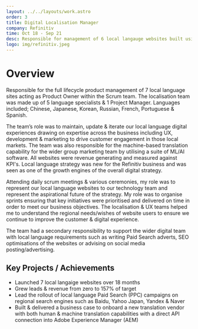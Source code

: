```yaml
---
layout: ../../layouts/work.astro
order: 3
title: Digital Localisation Manager
company: Refinitiv
time: Oct 18 - Sep 21
desc: Responsible for management of 6 local langauge websites built using Adobe Experience Manager. Secondary responsibility for website perfromance channels such as SEO, Paid Search & Social.
logo: img/refinitiv.jpeg
---
```


# Overview

Responsible for the full lifecycle product management of 7 local language sites acting as Product Owner within the Scrum team. The localisation team was made up of 5 language specialists & 1 Project Manager. Languages included; Chinese, Japanese, Korean, Russian, French, Portuguese & Spanish.

The team’s role was to maintain, update & iterate our local language digital experiences drawing on expertise across the business including UX, development & marketing to drive customer engagement in those local markets. The team was also responsible for the machine-based translation capability for the wider group marketing team by utilising a suite of ML/AI software. All websites were revenue generating and measured against KPI's. Local language strategy was new for the Refinitiv business and was seen as one of the growth engines of the overall digital strategy.

Attending daily scrum meetings & various ceremonies, my role was to represent our local language websites to our technology team and represent the aspirational future of the strategy. My role was to organise sprints ensuring that key initiatives were prioritised and delivered on time in order to meet our business objectives. The localisation & UX teams helped me to understand the regional needs/wishes of website users to ensure we continue to improve the customer & digital experience.

The team had a secondary responsibility to support the wider digital team with local language requirements such as writing Paid Search adverts, SEO optimisations of the websites or advising on social media posting/advertising.

## Key Projects / Achievements

- Launched 7 local langaige websites over 18 months
- Grew leads & revenue from zero to 157% of target
- Lead the rollout of local language Paid Search (PPC) campaigns on regional search engines such as Baidu, Yahoo Japan, Yandex & Naver
- Built & delivered a business case to onboard a new translation vendor with both human & machine translation capabilities with a direct API connection into Adobe Experience Manager (AEM)
